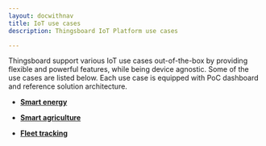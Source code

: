 ```yaml
---
layout: docwithnav
title: IoT use cases
description: Thingsboard IoT Platform use cases 

--- 
```


Thingsboard support various IoT use cases out-of-the-box by providing flexible and powerful features, while being device agnostic.
Some of the use cases are listed below. Each use case is equipped with PoC dashboard and reference solution architecture. 

 - [**Smart energy**](/docs/iot-use-cases/smart-energy/) 

 - [**Smart agriculture**](/docs/iot-use-cases/smart-agriculture/) 

 - [**Fleet tracking**](/docs/iot-use-cases/fleet-tracking/) 
